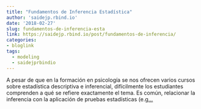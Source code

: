 ```yaml
---
title: "Fundamentos de Inferencia Estadística"
author: 'saidejp.rbind.io'
date: '2018-02-27'
slug: fundamentos-de-inferencia-esta
link: https://saidejp.rbind.io/post/fundamentos-de-inferencia/
categories:
- bloglink
tags:
  - modeling
  - saidejprbindio
---
```


A pesar de que en la formación en psicología se nos ofrecen varios cursos sobre estadística descriptiva e inferencial, difícilmente los estudiantes comprenden a qué se refiere exactamente el tema. Es común, relacionar la inferencia con la aplicación de pruebas estadísticas (e.g[... <i class="fas fa-external-link-alt"></i>](https://saidejp.rbind.io/post/fundamentos-de-inferencia/)

